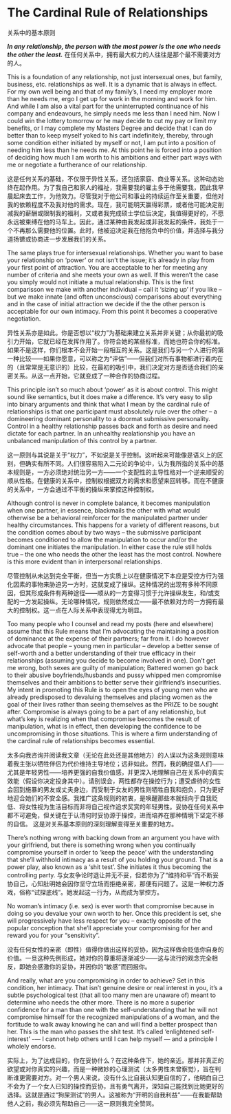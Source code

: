 # The Cardinal Rule of Relationships
关系中的基本原则

***In any relationship, the person with the most power is the one who needs the other the least.***
在任何关系中，拥有最大权力的人往往是那个最不需要对方的人。

This is a foundation of any relationship, not just intersexual ones, but family, business, etc. relationships as well. It is a dynamic that is always in effect. For my own well being and that of my family’s, I need my employer more than he needs me, ergo I get up for work in the morning and work for him. And while I am also a vital part for the uninterrupted continuance of his company and endeavours, he simply needs me less than I need him. Now I could win the lottery tomorrow or he may decide to cut my pay or limit my benefits, or I may complete my Masters Degree and decide that I can do better than to keep myself yoked to his cart indefinitely, thereby, through some condition either initiated by myself or not, I am put into a position of needing him less than he needs me. At this point he is forced into a position of deciding how much I am worth to his ambitions and either part ways with me or negotiate a furtherance of our relationship.

这是任何关系的基础，不仅限于异性关系，还包括家庭、商业等关系。这种动态始终在起作用。为了我自己和家人的福祉，我需要我的雇主多于他需要我，因此我早晨起床去工作，为他效力。尽管我对于他公司和事业的持续运作至关重要，但他对我的依赖程度不及我对他的需求。现在，我可能明天赢得彩票，或者他可能决定削减我的薪酬或限制我的福利，又或者我完成硕士学位后决定，我值得更好的，不愿永远被束缚在他的马车上。因此，通过某种由我发起或非我发起的条件，我处于一个不再那么需要他的位置。此时，他被迫决定我在他抱负中的价值，并选择与我分道扬镳或协商进一步发展我们的关系。

The same plays true for intersexual relationships. Whether you want to base your relationship on ‘power’ or not isn’t the issue; it’s already in play from your first point of attraction. You are acceptable to her for meeting any number of criteria and she meets your own as well. If this weren’t the case you simply would not initiate a mutual relationship. This is the first comparisson we make with another individual – call it ‘sizing up’ if you like – but we make innate (and often unconscious) comparisons about everything and in the case of initial attraction we decide if the the other person is acceptable for our own intimacy. From this point it becomes a cooperative negotiation.

异性关系亦是如此。你是否想以“权力”为基础来建立关系并非关键；从你最初的吸引力开始，它就已经在发挥作用了。你符合她的某些标准，而她也符合你的标准。如果不是这样，你们根本不会开始一段相互的关系。这是我们与另一个人进行的第一种比较——如果你愿意，可以称之为“评估”——但我们对所有事物都进行着内在的（且常常是无意识的）比较，在最初的吸引中，我们决定对方是否适合我们的亲密关系。从这一点开始，它就变成了一种合作的协商过程。

This principle isn’t so much about ‘power’ as it is about control. This might sound like semantics, but it does make a difference. It’s very easy to slip into binary arguments and think that what I mean by the cardinal rule of relationships is that one participant must absolutely rule over the other – a domineering dominant personality to a doormat submissive personality. Control in a healthy relationship passes back and forth as desire and need dictate for each partner. In an unhealthy realationship you have an unbalanced manipulation of this control by a partner.

这一原则与其说是关于“权力”，不如说是关于控制。这听起来可能像是语义上的区别，但确实有所不同。人们很容易陷入二元论的争论中，认为我所指的关系中的基本规则是，一方必须绝对统治另一方——一个支配性的主导性格对一个逆来顺受的顺从性格。在健康的关系中，控制权根据双方的需求和愿望来回转移。而在不健康的关系中，一方会通过不平衡的操纵来掌控这种控制权。

Although control is never in complete balance, it becomes manipulation when one partner, in essence, blackmails the other with what would otherwise be a behavioral reinforcer for the manipulated partner under healthy circumstances. This happens for a variety of different reasons, but the condition comes about by two ways – the submissive participant becomes conditioned to allow the manipulation to occur and/or the dominant one initiates the manipulation. In either case the rule still holds true – the one who needs the other the least has the most control. Nowhere is this more evident than in interpersonal relationships.

尽管控制从未达到完全平衡，但当一方实质上以在健康情况下本应是受控方行为强化因素的事物来胁迫另一方时，这就变成了操纵。这种情况的出现有多种不同原因，但其形成条件有两种途径——顺从的一方变得习惯于允许操纵发生，和/或支配的一方发起操纵。无论哪种情况，规则依然成立——最不依赖对方的一方拥有最大的控制权。这一点在人际关系中表现得尤为明显。

Too many people who I counsel and read my posts (here and elsewhere) assume that this Rule means that I’m advocating the maintaining a position of dominance at the expense of their partners; far from it. I do however advocate that people – young men in particular – develop a better sense of self-worth and a better understanding of their true efficacy in their relationships (assuming you decide to become involved in one). Don’t get me wrong, both sexes are guilty of manipulation; Battered women go back to their abusive boyfriends/husbands and pussy whipped men compromise themselves and their ambitions to better serve their girlfriend’s insecurities. My intent in promoting this Rule is to open the eyes of young men who are already predisposed to devaluing themselves and placing women as the goal of their lives rather than seeing themselves as the PRIZE to be sought after. Compromise is always going to be a part of any relationship, but what’s key is realizing when that compromise becomes the result of manipulation, what is in effect, then developing the confidence to be uncompromising in those situations. This is where a firm understanding of the cardinal rule of relationships becomes essential.

太多向我咨询并阅读我文章（无论在此处还是其他地方）的人误以为这条规则意味着我主张以牺牲伴侣为代价维持主导地位；远非如此。然而，我的确提倡人们——尤其是年轻男性——培养更强的自我价值感，并更深入地理解自己在关系中的真实效能（假设你决定投身其中）。请别误会，两性都存在操控行为；遭受虐待的女性会回到施暴的男友或丈夫身边，而受制于女友的男性则牺牲自我和抱负，只为更好地迎合她们的不安全感。我推广这条规则的初衷，是唤醒那些本就倾向于自我贬低、将女性视为生活目标而非将自己视作追求奖赏的年轻男性。妥协在任何关系中都不可避免，但关键在于认清何时妥协源于操控，进而培养在那种情境下坚定不移的自信。 这是对关系基本原则的深刻理解变得至关重要的地方。

There’s nothing wrong with backing down from an argument you have with your girlfriend, but there is something wrong when you continually compromise yourself in order to ‘keep the peace’ with the understanding that she’ll withhold intimacy as a result of you holding your ground. That is a power play, also known as a ‘shit test’. She initiates it thus becoming the controlling party.
与女友争论时退让并无不妥，但若你为了“维持和平”而不断妥协自己，心知肚明她会因你坚守立场而拒绝亲密，那便有问题了。这是一种权力游戏，俗称“试探底线”。她发起这一行为，从而成为掌控方。

No woman’s intimacy (i.e. sex) is ever worth that compromise because in doing so you devalue your own worth to her. Once this precident is set, she will progressively have less respect for you – exactly opposite of the popular conception that she’ll appreciate your compromising for her and reward you for your “sensitivity”.

没有任何女性的亲密（即性）值得你做出这样的妥协，因为这样做会贬低你自身的价值。一旦这种先例形成，她对你的尊重将逐渐减少——这与流行的观念完全相反，即她会感激你的妥协，并因你的“敏感”而回报你。

And really, what are you compromising in order to achieve? Set in this condition, her intimacy. That isn’t genuine desire or real interest in you, it’s a subtle psychological test (that all too many men are unaware of) meant to determine who needs the other more. There is no more a superior confidence for a man than one with the self-understanding that he will not compromise himself for the recognized manipulations of a woman, and the fortitude to walk away knowing he can and will find a better prospect than her. This is the man who passes the shit test. It’s called ‘enlightened self-interest’ -— I cannot help others until I can help myself — and a principle I wholely endorse.

实际上，为了达成目的，你在妥协什么？在这种条件下，她的亲近。那并非真正的欲望或对你真实的兴趣，而是一种微妙的心理测试（太多男性未曾察觉），旨在判断谁更需要对方。对一个男人来说，没有什么比自我认知更自信的了，他明白自己不会为了一个女人已知的操控而妥协，且有勇气离开，深知自己能找到比她更好的选择。这就是通过“狗屎测试”的男人。这被称为“开明的自我利益”——在我能帮助他人之前，我必须先帮助自己——这一原则我完全赞同。
